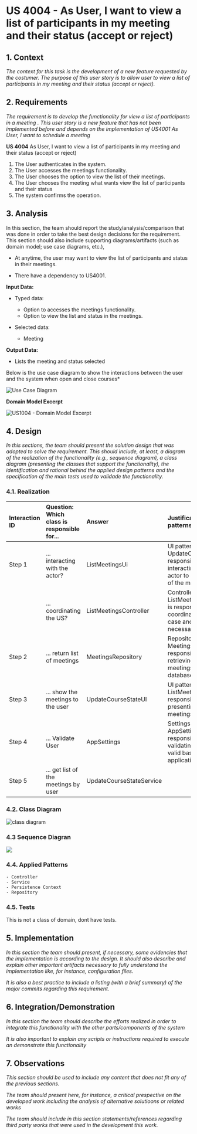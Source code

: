 # US 4004 - As User, I want to view a list of participants in my meeting and their status (accept or reject)


## 1. Context

*The context for this task is the development of a new feature requested by the costumer. The purpose of this user story is to allow user to view a list of participants in my meeting and their status (accept or reject).*

## 2. Requirements

*The requirement is to develop the functionality for view a list of participants in a meeting . This user story is a new feature that has not been implemented before and depends on the implementation of US4001 As User, I want to schedule a meeting*

**US 4004** As User, I want to view a list of participants in my meeting and their status (accept or reject)
1. The User authenticates in the system.
2. The User accesses the meetings functionality.
3. The User chooses the option to view the list of their meetings.
4. The User chooses the meeting what wants view the list of participants and their status
5. The system confirms the operation.


## 3. Analysis
In this section, the team should report the study/analysis/comparison that was done in order to take the best design decisions for the requirement. This section should also include supporting diagrams/artifacts (such as domain model; use case diagrams, etc.),

- At anytime, the user may want to view the list of participants and status in their meetings.

- There have a dependency to US4001.

**Input Data:**

* Typed data:
    * Option to accesses the meetings functionality.
    * Option to view the list and status in the meetings.


* Selected data:
    * Meeting

**Output Data:**

* Lists the meeting and status selected

Below is the use case diagram to show the interactions between the user and the system when open and close courses*

![Use Case Diagram](Use_Case_Diagram.svg)


**Domain Model Excerpt**

![](DomainModel_Excerpt.png "US1004 - Domain Model Excerpt")

## 4. Design

*In this sections, the team should present the solution design that was adopted to solve the requirement. This should include, at least, a diagram of the realization of the functionality (e.g., sequence diagram), a class diagram (presenting the classes that support the functionality), the identification and rational behind the applied design patterns and the specification of the main tests used to validade the functionality.*

### 4.1. Realization


| Interaction ID | Question: Which class is responsible for... | Answer                   | Justification (with patterns)                                                                                           |
|:---------------|:--------------------------------------------|:-------------------------|:------------------------------------------------------------------------------------------------------------------------|
| Step 1         | ... interacting with the actor?             | ListMeetingsUi           | UI pattern: UpdateCourseState is responsible for interacting with the actor to shows the list of the meetings.          |
|                | ... coordinating the US?                    | ListMeetingsController   | Controller pattern: ListMeetingsController is responsible for coordinating the use case and invoking necessary classes. |
| Step 2         | ... return list of meetings                 | MeetingsRepository       | Repository pattern: MeetingsRepository is responsible for retrieving the list of meetings from the database.            |
| Step 3         | ... show the meetings to the user           | UpdateCourseStateUI      | UI pattern: ListMeetingsUI is responsible for presenting the meetings to the user.                                      |
| Step 4         | ... Validate User                           | AppSettings              | Settings pattern: AppSettings is responsible for validating if the user is valid based on application settings.         |
| Step 5         | ... get list of the meetings by user        | UpdateCourseStateService |                                                                                                                         |

### 4.2. Class Diagram

![class diagram](Class_Diagram.svg "A Class Diagram")

### 4.3 Sequence Diagran
![](Sequence_Diagram.svg)



### 4.4. Applied Patterns
    - Controller
    - Service
    - Persistence Context
    - Repository

### 4.5. Tests

This is not a class of domain, dont have tests.


## 5. Implementation

*In this section the team should present, if necessary, some evidencies that the implementation is according to the design. It should also describe and explain other important artifacts necessary to fully understand the implementation like, for instance, configuration files.*

*It is also a best practice to include a listing (with a brief summary) of the major commits regarding this requirement.*

## 6. Integration/Demonstration

*In this section the team should describe the efforts realized in order to integrate this functionality with the other parts/components of the system*

*It is also important to explain any scripts or instructions required to execute an demonstrate this functionality*

## 7. Observations

*This section should be used to include any content that does not fit any of the previous sections.*

*The team should present here, for instance, a critical prespective on the developed work including the analysis of alternative solutioons or related works*

*The team should include in this section statements/references regarding third party works that were used in the development this work.*